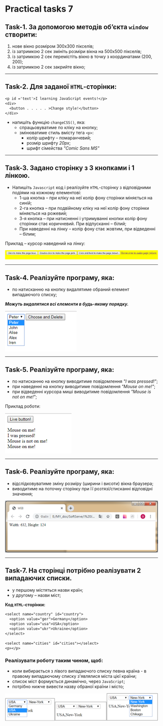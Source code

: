 # Practical tasks 7

## **Task-1.** За допомогою методів об’єкта `window` створити:

1. нове вікно розміром 300х300 пікселів;
2. із затримкою 2 сек змініть розміри вікна на 500х500 пікселів;
3. із затримкою 2 сек перемістіть вікно в точку з координатами (200, 200);
4. із затримкою 2 сек закрийте вікно;

---

## **Task-2.** Для заданої `HTML`-сторінки:

    <p id ='text'>I learning JavaScript events!</p>
    <div>
      <button . . . . . >Change style!</button>
    </div>

- напишіть функцію `changeCSS()`, яка:
  - спрацьовуватиме по кліку на кнопку;
  - змінюватиме стиль вмісту тега `<p>`:
    - колір шрифту – помаранчевий;
    - розмір шрифту _20px_;
    - шрифт сімейства _"Comic Sans MS"_

---

## **Task-3.** Задано сторінку з 3 кнопками і 1 лінкою.

- Напишіть `Javascript` код і реалізуйте `HTML`-сторінку з відповідними подіями на кожному елементові:
  - 1-ша кнопка – при кліку на неї колір фону сторінки міняється на синій;
  - 2-га кнопка – при подвійному кліку на неї колір фону сторінки міняється на рожевий;
  - 3-я кнопка – при натисненні і утримуванні кнопки колір фону сторінки стає коричневий. При відпусканні – білий;
  - При наведенні на лінку – колір фону стає жовтим, при відведенні – білим;

Приклад – курсор наведений на лінку:

![task 3](img/sample1.png)

---

## **Task-4.** Реалізуйте програму, яка:

- по натисканню на кнопку видалятиме обраний елемент випадаючого списку;

**_Можуть видалятися всі елементи в будь-якому порядку._**

![task 4](img/sample2.png)

---

## **Task-5.** Реалізуйте програму, яка:

- по натисканню на кнопку виводитиме повідомлення
  _"I was pressed!"_;
- при наведенні на кнопку виводитиме повідомлення _"Mouse on me!"_;
- при відведенні курсора миші виводитиме повідомлення _"Mouse is not on me!"_;

Приклад роботи:

![task 5](img/sample3.png)

---

## **Task-6.** Реалізуйте програму, яка:

- відслідковуватиме зміну розміру (ширини і висоти) вікна браузера;
- виводитиме на поточну сторінку при її розтязі/стисканні відповідні значення;

![task 6](img/sample4.png)

---

## **Task-7.** На сторінці потрібно реалізувати 2 випадаючих списки.

- у першому містяться назви країн;
- у другому – назви міст;

**Код `HTML`-сторінки:**

    <select name="country" id="country">
      <option value="ger">Germany</option>
      <option value="usa">USA</option>
      <option value="ukr">Ukraine</option>
    </select>

    <select name="cities" id="cities"></select>
    <p></p>

### Реалізувати роботу таким чином, щоб:

- коли вибирається з лівого випадаючого списку певна країна - в правому випадаючому списку з'являлися міста цієї країни;
- cписок міст формується динамічно, через `JavaScript`;
- потрібно нижче вивести назву обраної країни і місто;

![task 6](img/sample5.png)
